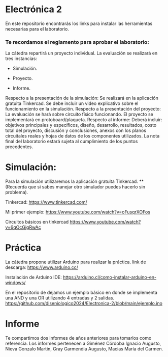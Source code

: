 # Electrónica 2
En este repositorio encontrarás los links para instalar las herramientas necesarias para el laboratorio.

### Te recordamos el reglamento para aprobar el laboratorio:

La cátedra repartirá un proyecto individual.
La evaluación se realizará en tres instancias:
- Simulación.
* Proyecto.
+ Informe.
  
Respecto a la presentación de la simulación:
Se realizará en la aplicación gratuita Tinkercad.
Se debe incluir un video explicativo sobre el funcionamiento en la simulación.
Respecto a la presentación del proyecto:
La evaluación se hará sobre circuito físico funcionando.
El proyecto se implementará en protoboard/plaqueta.
Respecto al informe:
Deberá incluir: objetivos principales y específicos, diseño, desarrollo, resultados, costo total del proyecto, discusión y conclusiones, anexos con los planos circuitales reales y hojas de datos de los componentes utilizados.
La nota final del laboratorio estará sujeta al cumplimiento de los puntos precedentes.

# Simulación:
Para la simulación utilizaremos la aplicación gratuita Tinkercad. 
**(Recuerda que si sabes manejar otro simulador puedes hacerlo sin problema).

Tinkercad:
https://www.tinkercad.com/

Mi primer ejemplo: 
https://www.youtube.com/watch?v=oFusqrXOFos

Circuitos básicos en tinkercad
https://www.youtube.com/watch?v=6qOcGigRwAc

# Práctica
La cátedra propone utilizar Arduino para realizar la práctica.
link de descarga: 
https://www.arduino.cc/

Instalación de Arduino IDE:
https://arduino.cl/como-instalar-arduino-en-windows/

En el repositorio de dejamos un ejemplo básico en donde se implementa una AND y una OR utilizando 4 entradas y 2 salidas. 
https://github.com/diseniologico2024/Electronica-2/blob/main/ejemplo.ino

# Informe
Te compartimos dos informes de años anteriores para tomarlos como referencia.
Los informes pertenecen a Giménez Córdoba Ignacio Augusto, Nieva Gonzalo Martin, Gray Garmendia Augusto, Macias María del Carmen.




